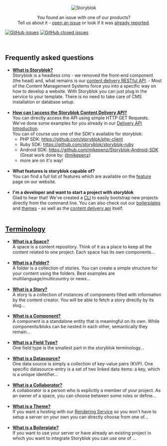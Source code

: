 <p align="center">
<img src="https://a.storyblok.com/f/39898/1c9c224705/storyblok_black.svg" alt="Storyblok">
</p>

<p align="center">
  <p align="center">You found an issue with one of our products?<br>Tell us about it - <a href="https://github.com/storyblok/storyblok/issues/new">open an issue</a> or look if it was <a href="https://github.com/storyblok/storyblok/issues/">already reported</a>.</p>
</p>

[![GitHub issues](https://img.shields.io/github/issues/storyblok/storyblok.svg?style=flat-square&v=1)](https://github.com/storyblok/storyblok/issues?q=is%3Aopen+is%3Aissue)
[![GitHub closed issues](https://img.shields.io/github/issues-closed/storyblok/storyblok.svg?style=flat-square&v=1)](https://github.com/storyblok/storyblok/issues?q=is%3Aissue+is%3Aclosed)

<br>

## Frequently asked questions
- **[What is Storyblok?](https://www.storyblok.com/)**        
Storyblok is a headless cms - we removed the front-end component (the head) and, what remains is our [content delivery RESTful API](https://www.storyblok.com/docs/Delivery-Api/introduction). - Most of the Content Management Systems force you into a specific way on how to develop a website. With Storyblok you can just plug in the service to your template. There is no need to take care of CMS installation or database setup.<br><br>
- **[How can I access the Storyblok Content Delivery API?](https://www.storyblok.com/docs/Delivery-Api/introduction)**       
You can directly access the API using simple HTTP GET Requests. We've done some examples for you already in our [Delivery APi Introduction](https://www.storyblok.com/docs/Delivery-Api/introduction). <br>You can of course use one of the SDK's available for storyblok:
   - PHP SDK: https://github.com/storyblok/php-client
   - Ruby SDK: https://github.com/storyblok/storyblok-ruby
   - Android SDK: https://github.com/mikepenz/Storyblok-Android-SDK (Great work done by: [@mikepenz](https://github.com/mikepenz))
   - more are on it's way!<br><br>
- **What features is storyblok capable of?**       
You can find a full list of features which are available on the [feature](https://www.storyblok.com/features) page on our website.<br><br>
- **I'm a developer and want to start a project with storyblok**   
Glad to hear that! We've created a [CLI](https://www.storyblok.com/docs/Guides/Getting-Started) to easily bootstrap new projects directly from the command line. You can also check out our [boilerplates](https://www.storyblok.com/docs/terminology/boilerplates) and [themes](https://www.storyblok.com/docs/terminology/themes) - as well as the [content delivery api](https://www.storyblok.com/docs/Delivery-Api/introduction) itself.<br><br>

## [Terminology](https://www.storyblok.com/docs/terminology/introduction)
- **[What is a Space?](https://www.storyblok.com/docs/terminology/space)**   
A space is a content repository. Think of it as a place to keep all the content related to one project. Each space has its own components...<br><br>
- **[What is a Folder?](https://www.storyblok.com/docs/terminology/folder)**   
A folder is a collection of stories. You can create a simple structure for your content using the folders. Best examples are multilanguage/multicountry or news...<br><br>
- **[What is a Story?](https://www.storyblok.com/docs/terminology/story)**   
A story is a collection of instances of components filled with information by the content creator. You will be able to fetch a story directly by its slug...<br><br>
- **[What is a Component?](https://www.storyblok.com/docs/terminology/component)**    
A component is a standalone entity that is meaningful on its own. While components/bloks can be nested in each other, semantically they remain...<br><br>
- **[What is a Field Type?](https://www.storyblok.com/docs/terminology/field-type)**   
One field type is the smallest part in the storyblok terminology...<br><br>
- **[What is a Datasource?](https://www.storyblok.com/docs/terminology/datasource)**   
One data source is simply a collection of key-value pairs (KVP). One specific datasource-entry is a set of two linked data items: a key, which is a unique identifier...<br><br>
- **[What is a Collaborator?](https://www.storyblok.com/docs/terminology/collaborator)**   
A collaborator is a person who is explicitly a member of your project. As an owner of a space, you can choose between some roles or define...<br><br>
- **[What is a Theme?](https://www.storyblok.com/docs/terminology/themes)**   
If you want a hosting with our [Rendering Service](https://www.storyblok.com/docs/Rendering-Service/Theme-Documentation) so you won't have to setup a server on your own you can directly choose from one of...<br><br>
- **[What is a Boilerplate?](https://www.storyblok.com/docs/terminology/themes)**   
If you want to use your server or have already an existing project in which you want to integrate Storyblok you can use one of ...<br><br>

